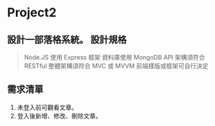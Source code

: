 Project2
==================
設計一部落格系統。
設計規格
----------------
> Node.JS 使用 Express 框架
> 資料庫使用 MongoDB
> API 架構須符合 RESTful
> 整體架構須符合 MVC 或 MVVM
> 前端樣版或框架可自行決定

需求清單
----------------
1. 未登入前可觀看文章。
2. 登入後新增、修改、刪除文章。
